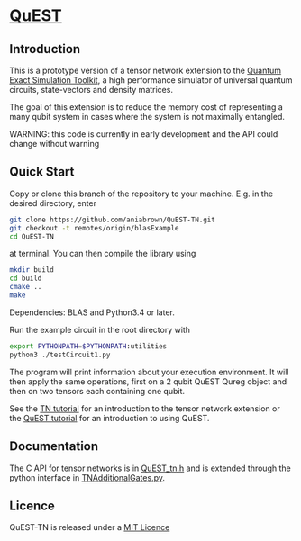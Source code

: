 # [QuEST](https://quest.qtechtheory.org)

## Introduction

This is a prototype version of a tensor network extension to the [Quantum Exact Simulation Toolkit](https://github.com/QuEST-Kit/QuEST), a high performance simulator of universal quantum circuits, state-vectors and density matrices.  

The goal of this extension is to reduce the memory cost of representing a many qubit system in cases where the system is not maximally entangled.  

WARNING: this code is currently in early development and the API could change without warning

## Quick Start

Copy or clone this branch of the repository to your machine. E.g. in the desired directory, enter
```bash
git clone https://github.com/aniabrown/QuEST-TN.git
git checkout -t remotes/origin/blasExample
cd QuEST-TN
```
at terminal. You can then compile the library using
```bash
mkdir build
cd build
cmake ..
make
```

Dependencies: BLAS and Python3.4 or later.

Run the example circuit in the root directory with
```bash
export PYTHONPATH=$PYTHONPATH:utilities
python3 ./testCircuit1.py
```

The program will print information about your execution environment. It will then apply the same operations, first on a 2 qubit QuEST Qureg object and then on two tensors each containing one qubit. 

See the [TN tutorial](examples/timeSliceTNCircuits/README.md) for an introduction to the tensor network extension or the [QuEST tutorial](examples/README.md) for an introduction to using QuEST.

## Documentation

The C API for tensor networks is in [QuEST_tn.h](TN/QuEST_tn.h) and is extended through the python interface in [TNAdditionalGates.py](utilities/TNPy/TNAdditionalGates.py).

## Licence

QuEST-TN is released under a [MIT Licence](https://github.com/aniabrown/QuEST-TN/blob/master/LICENCE.txt)


